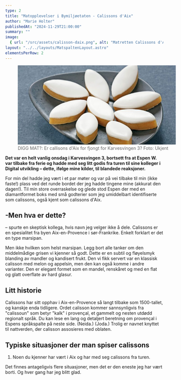```yaml
---
type: 2
title: "Matopplevelser i Bymiljøetaten - Calissons d'Aix"
author: "Marie Holter"
publishedAt: "2024-11-29T21:00:00"
summary: ""
image:
  { url: "/src/assets/calisson-daix.png", alt: "Matretten Calissons d'Aix" }
layout: "../../layouts/MatspaltenLayout.astro"
elementsPerRow: 2
---
```


<figure style="width:100%;">
  <img src="/src/assets/calisson-daix.png" alt="Matretten calissons d'Aix">
  <figcaption style="color:#666;width:100%;">DIGG MAT?: Er callisons d'Aix for fjongt for Karvesvingen 3? Foto: Ukjent</figcaption>
</figure>

**Det var en helt vanlig onsdag i Karvesvingen 3, bortsett fra at Espen W. var tilbake fra ferie og hadde med seg litt godis fra turen til sine kolleger i Digital utvikling – dette, ifølge mine kilder, til blandede reaksjoner.**

For min del hadde jeg vært i et par møter og var på vei tilbake til min (ikke faste!) plass ved det runde bordet der jeg hadde tingene mine (akkurat den dagen!). Til min store overraskelse og glede stod Espen der med en diamantformet boks med små godterier som jeg umiddelbart identifiserte som calissons, også kjent som calissons d'Aix.

## -Men hva er dette?

– spurte en skeptisk kollega, hvis navn jeg velger ikke å dele. Calissons er en spesialitet fra byen Aix-en-Provence i sør-Frankrike. Enkelt forklart er det en type marsipan.

Men ikke hvilken som helst marsipan. Legg bort alle tanker om den middelmådige grisen vi kjenner så godt. Dette er en subtil og fløyelsmyk blanding av mandler og kandisert frukt. Den vi fikk servert var en klassisk calisson med melon og appelsin, men den kan også komme i andre varianter. Den er elegant formet som en mandel, renskåret og med en flat og glatt overflate av hard glasur.

## Litt historie

Calissons har sitt opphav i Aix-en-Provence så langt tilbake som 1500-tallet, og kanskje enda tidligere. Ordet calisson kommer sannsynligvis fra "calissoun" som betyr "kalk" i provençal, et gammelt og nesten utdødd regionalt språk. Du kan lese en lang og detaljert beretning om provençal i Espens språkspalte på neste side. (Neida.) (Joda.) Trolig er navnet knyttet til nattverden, der calisson assosieres med oblaten.

## Typiske situasjoner der man spiser calissons

1. Noen du kjenner har vært i Aix og har med seg calissons fra turen.

Det finnes antageligvis flere situasjoner, men det er den eneste jeg har vært borti. Og hver gang har jeg blitt glad.
